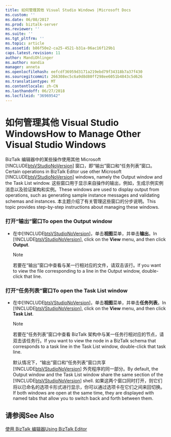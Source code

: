```yaml
---
title: 如何管理其他 Visual Studio Windows |Microsoft Docs
ms.custom: ''
ms.date: 06/08/2017
ms.prod: biztalk-server
ms.reviewer: ''
ms.suite: ''
ms.tgt_pltfrm: ''
ms.topic: article
ms.assetid: b86f50e2-ca25-4521-b31a-06ac16f129b1
caps.latest.revision: 11
author: MandiOhlinger
ms.author: mandia
manager: anneta
ms.openlocfilehash: eefcdf36959d3171a219ebd79f34318b7a37f430
ms.sourcegitcommit: 266308ec5c6a9d8d80ff298ee6051b4843c5d626
ms.translationtype: MT
ms.contentlocale: zh-CN
ms.lasthandoff: 06/27/2018
ms.locfileid: "36969542"
---
```

# <a name="how-to-manage-other-visual-studio-windows"></a><span data-ttu-id="64520-102">如何管理其他 Visual Studio Windows</span><span class="sxs-lookup"><span data-stu-id="64520-102">How to Manage Other Visual Studio Windows</span></span>
<span data-ttu-id="64520-103">BizTalk 编辑器中的某些操作使用其他 Microsoft [!INCLUDE[btsVStudioNoVersion](../includes/btsvstudionoversion-md.md)] 窗口，即“输出”窗口和“任务列表”窗口。</span><span class="sxs-lookup"><span data-stu-id="64520-103">Certain operations in BizTalk Editor use other Microsoft [!INCLUDE[btsVStudioNoVersion](../includes/btsvstudionoversion-md.md)] windows, namely the Output window and the Task List window.</span></span> <span data-ttu-id="64520-104">这些窗口用于显示来自操作的输出，例如，生成示例实例消息以及验证架构和实例。</span><span class="sxs-lookup"><span data-stu-id="64520-104">These windows are used to display output from operations, such as generating sample instance messages and validating schemas and instances.</span></span> <span data-ttu-id="64520-105">本主题介绍了有关管理这些窗口的分步说明。</span><span class="sxs-lookup"><span data-stu-id="64520-105">This topic provides step-by-step instructions about managing these windows.</span></span>  
  
### <a name="to-open-the-output-window"></a><span data-ttu-id="64520-106">打开“输出”窗口</span><span class="sxs-lookup"><span data-stu-id="64520-106">To open the Output window</span></span>  
  
- <span data-ttu-id="64520-107">在中[!INCLUDE[btsVStudioNoVersion](../includes/btsvstudionoversion-md.md)]，单击**视图**菜单，并单击**输出**。</span><span class="sxs-lookup"><span data-stu-id="64520-107">In [!INCLUDE[btsVStudioNoVersion](../includes/btsvstudionoversion-md.md)], click on the **View** menu, and then click **Output**.</span></span>  
  
  > [!NOTE]
  >  <span data-ttu-id="64520-108">若要在“输出”窗口中查看与某一行相对应的文件，请双击该行。</span><span class="sxs-lookup"><span data-stu-id="64520-108">If you want to view the file corresponding to a line in the Output window, double-click that line.</span></span>  
  
### <a name="to-open-the-task-list-window"></a><span data-ttu-id="64520-109">打开“任务列表”窗口</span><span class="sxs-lookup"><span data-stu-id="64520-109">To open the Task List window</span></span>  
  
- <span data-ttu-id="64520-110">在中[!INCLUDE[btsVStudioNoVersion](../includes/btsvstudionoversion-md.md)]，单击**视图**菜单，并单击**任务列表**。</span><span class="sxs-lookup"><span data-stu-id="64520-110">In [!INCLUDE[btsVStudioNoVersion](../includes/btsvstudionoversion-md.md)], click on the **View** menu, and then click **Task List**.</span></span>  
  
  > [!NOTE]
  >  <span data-ttu-id="64520-111">若要在“任务列表”窗口中查看 BizTalk 架构中与某一任务行相对应的节点，请双击该任务行。</span><span class="sxs-lookup"><span data-stu-id="64520-111">If you want to view the node in a BizTalk schema that corresponds to a task line in the Task List window, double-click that task line.</span></span>  
  
  <span data-ttu-id="64520-112">默认情况下，“输出”窗口和“任务列表”窗口共享 [!INCLUDE[btsVStudioNoVersion](../includes/btsvstudionoversion-md.md)] 外壳程序的同一部分。</span><span class="sxs-lookup"><span data-stu-id="64520-112">By default, the Output window and the Task List window share the same section of the [!INCLUDE[btsVStudioNoVersion](../includes/btsvstudionoversion-md.md)] shell.</span></span> <span data-ttu-id="64520-113">如果这两个窗口同时打开，则它们将以已命名的选项卡形式进行显示，你可以通过选项卡在它们之间来回切换。</span><span class="sxs-lookup"><span data-stu-id="64520-113">If both windows are open at the same time, they are displayed with named tabs that allow you to switch back and forth between them.</span></span>  
  
## <a name="see-also"></a><span data-ttu-id="64520-114">请参阅</span><span class="sxs-lookup"><span data-stu-id="64520-114">See Also</span></span>  
 [<span data-ttu-id="64520-115">使用 BizTalk 编辑器</span><span class="sxs-lookup"><span data-stu-id="64520-115">Using BizTalk Editor</span></span>](../core/using-biztalk-editor.md)